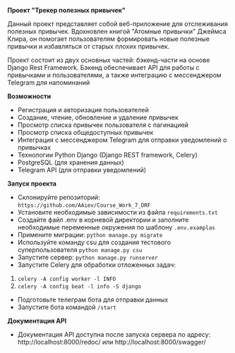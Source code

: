 **Проект "Трекер полезных привычек"**

Данный проект представляет собой веб-приложение для отслеживания полезных привычек. Вдохновлен книгой "Атомные привычки" Джеймса Клира, он помогает пользователям формировать новые полезные привычки и избавляться от старых плохих привычек.

Проект состоит из двух основных частей: бэкенд-части на основе Django Rest Framework. Бэкенд обеспечивает API для работы с привычками и пользователями, а также интеграцию с мессенджером Telegram для напоминаний

**Возможности** 

* Регистрация и авторизация пользователей
* Создание, чтение, обновление и удаление привычек
* Просмотр списка привычек пользователя с пагинацией
* Просмотр списка общедоступных привычек
* Интеграция с мессенджером Telegram для отправки уведомлений о привычках
* Технологии Python Django (Django REST framework, Celery)
* PostgreSQL (для хранения данных)
* Telegram API (для отправки уведомлений)

**Запуск проекта**

* Склонируйте репозиторий: `https://github.com/AAiev/Course_Work_7_DRF`
* Установите необходимые зависимости из файла `requirements.txt`
* Создайте файл .env в корневой директории и заполните необходимые переменные окружения по шаблону `.env.examplas`
* Примените миграции: `python manage.py migrate`
* Используйте команду csu для создания тестового суперпользователя `python manage.py csu`
* Запустите сервер: `python manage.py runserver`
* Запустите Celery для обработки отложенных задач:
1. `celery -A config worker -l INFO`
2. `celery -A config beat -l info -S django`
* Подготовьте телеграм бота для отправки данных
* Запустите бота командой `/start`

**Документация API**

* Документация API доступна после запуска сервера по адресу: http://localhost:8000/redoc/ или http://localhost:8000/swagger/



